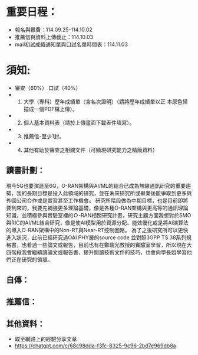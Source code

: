 # 重要日程：
- 報名與繳費：114.09.25-114.10.02
- 推薦信與資料上傳截止：114.10.03
- mail初試成績通知單與口試名單時間表：114.11.03

# 須知:
- 審查（60%） 口試（40%）
- 1. 大學（專科）歷年成績單〔含名次證明〕（請將歷年成績單以正
本原色掃描成一個PDF檔上傳）。
- 2. 個人基本資料表（請於上傳畫面下載表件填寫）。
- 3. 推薦信-至少1封。
- 4. 其他有助於審查之相關文件（可顯現研究能力之精簡資料）


## 讀書計劃： 
現今5G也要演進至6G，O-RAN架構與AI/ML的結合已成為無線通訊研究的重要趨勢，我的長期目標是投入此領域的研究，並在未來研究所或畢業後能爭取到更多與外國公司合作或是實習甚至工作機會。
研究所階段做為中期目標，也是目前即將要到來的，我要先補強更多理論基礎，像是各種O-RAN架構與更高等的通訊理論知識，並積極參與實驗室裡的Ｏ-RAN相關研究計畫，研究主題方面我想對於SMO與RIC的AI/ML結合研究，像是使AI模型用於資源分配、能效優化或是將AI演算法的導入O-RAN架構中的Non-RT與Near-RT控制回路。
為了之後研究所可以更快進入狀況，此前已經研究過OAI PHY層的source code 並對照3GPP TS 38系列規格書，也看過一些論文或報告，目前也有在鄭瑞光教授的實驗室學習，所以現在大四階段我會繼續讀論文或報告書，提升閱讀技術文件的技巧，也會向學長姐學習他們正在研究的領域。

## 自傳：

## 推薦信：

## 其他資料：

- 取至網路上的經驗分享文章
- https://chatgpt.com/c/68c98dda-f3fc-8325-9c96-2bd7e969db8a


